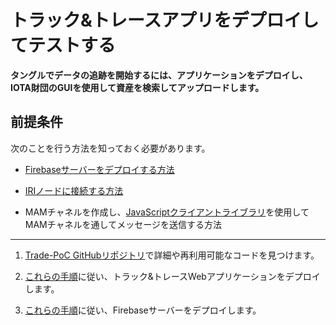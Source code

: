 # トラック&トレースアプリをデプロイしてテストする
<!-- # Deploy and test the track and trace app -->

**タングルでデータの追跡を開始するには、アプリケーションをデプロイし、IOTA財団のGUIを使用して資産を検索してアップロードします。**
<!-- **To start tracking data on the Tangle, deploy the application and use our graphical user interface to search for and upload assets.** -->

## 前提条件
<!-- ## Prerequisites -->

次のことを行う方法を知っておく必要があります。
<!-- You must know how to do the following: -->

* [Firebaseサーバーをデプロイする方法](https://firebase.google.com/)
<!-- * [Deploy a Firebase server](https://firebase.google.com/) -->

* [IRIノードに接続する方法](root://node-software/0.1/iri/how-to-guides/interact-with-an-iri-node.md)
<!-- * [Connect to an IRI node](root://node-software/0.1/iri/how-to-guides/interact-with-an-iri-node.md) -->

* MAMチャネルを作成し、[JavaScriptクライアントライブラリ](https://github.com/iotaledger/mam.client.js )を使用してMAMチャネルを通してメッセージを送信する方法
<!-- * Create a MAM channel and send messages through it using the [JavaScript client library](https://github.com/iotaledger/mam.client.js ) -->

---

1. [Trade-PoC GitHubリポジトリ](https://github.com/iotaledger/trade-poc)で詳細や再利用可能なコードを見つけます。
<!-- 1. Find more details and re-usable code in the [Trade-PoC GitHub repository](https://github.com/iotaledger/trade-poc) -->

2. [これらの手順](https://github.com/iotaledger/trade-poc/blob/master/firebase_functions/README.md)に従い、トラック&トレースWebアプリケーションをデプロイします。
<!-- 2. To deploy your track and trace web app, follow these [instructions](https://github.com/iotaledger/trade-poc/blob/master/firebase_functions/README.md) -->

3. [これらの手順](https://github.com/iotaledger/trade-poc/blob/master/README.md)に従い、Firebaseサーバーをデプロイします。
<!-- 3. To deploy the Firebase server, follow these [instructions](https://github.com/iotaledger/trade-poc/blob/master/README.md) -->
